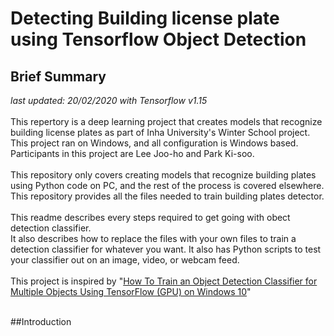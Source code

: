 # Detecting Building license plate using Tensorflow Object Detection
## Brief Summary
<i>last updated: 20/02/2020 with Tensorflow v1.15</i><br>
<br>
This repertory is a deep learning project that creates models that recognize building license plates as part of Inha University's Winter School project. This project ran on Windows, and all configuration is Windows based. Participants in this project are Lee Joo-ho and Park Ki-soo.<br>
<br>
This repository only covers creating models that recognize building plates using Python code on PC, and the rest of the process is covered elsewhere. This repository provides all the files needed to train building plates detector.<br>
<br>
This readme describes every steps required to get going with obect detection classifier.<br>
It also describes how to replace the files with your own files to train a detection classifier for whatever you want. It also has Python scripts to test your classifier out on an image, video, or webcam feed.<br>
<br>
This project is inspired by "[How To Train an Object Detection Classifier for Multiple Objects Using TensorFlow (GPU) on Windows 10](https://github.com/EdjeElectronics/TensorFlow-Object-Detection-API-Tutorial-Train-Multiple-Objects-Windows-10#1-install-anaconda-cuda-and-cudnn)"<br>
<br>

##Introduction
